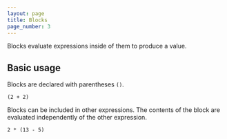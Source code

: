 ```yaml
---
layout: page
title: Blocks
page_number: 3
---
```


Blocks evaluate expressions inside of them to produce a value.

## Basic usage

Blocks are declared with parentheses `()`.

```
(2 + 2)
```

Blocks can be included in other expressions. The contents of the block are
evaluated independently of the other expression.

```
2 * (13 - 5)
```
